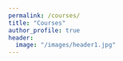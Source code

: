 ```yaml
---
permalink: /courses/
title: "Courses"
author_profile: true
header:
  image: "/images/header1.jpg"
---
```


